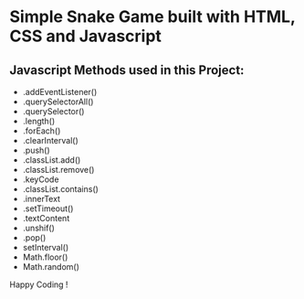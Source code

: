 # Simple Snake Game built with HTML, CSS and Javascript

## Javascript Methods used in this Project:

- .addEventListener()
- .querySelectorAll()
- .querySelector()
- .length()
- .forEach()
- .clearInterval()
- .push()
- .classList.add()
- .classList.remove()
- .keyCode
- .classList.contains()
- .innerText
- .setTimeout()
- .textContent
- .unshif()
- .pop()
- setInterval()
- Math.floor()
- Math.random()

Happy Coding !

